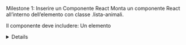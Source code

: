 Milestone 1: Inserire un Componente React
Monta un componente React all’interno dell’elemento con classe .lista-animali.

Il componente deve includere:
Un elemento <details> con titolo "Animali", che contiene:
Una lista <ul> statica che viene creata a partire da un array di stringhe (animals) dove ciascuna stringa rappresenta il nome di un animale.

Obiettivo: Mostrare la struttura base della lista di animali con un <details> che può essere espanso o contratto.


Milestone 2: Aggiungere Animali Casuali
Trasforma l’array animals usando useState (l’array è inizialmente vuoto).
Aggiungi un bottone "Aggiungi Animale" sopra il <details>.
Cliccando il bottone, un animale casuale viene aggiunto alla lista.
Usa un array predefinito per scegliere casualmente:
const animalsChoices = ["Cane", "Gatto", "Pappagallo", "Cavallo", "Panda"];
L’animale selezionato deve essere aggiunto all’interno della lista <ul> come <li>.

Obiettivo: L’utente può vedere gli animali aggiunti dinamicamente nella lista.
